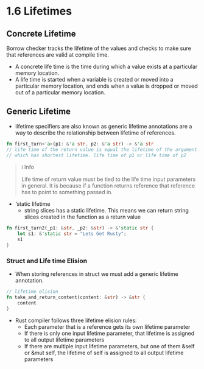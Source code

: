 # 1.6 Lifetimes

## Concrete Lifetime

Borrow checker tracks the lifetime of the values and checks to make sure that references are valid at compile time.

- A concrete life time is the time during which a value exists at a particular memory location.
- A life time is started when a variable is created or moved into a particular memory location, and ends when a value is dropped or moved out of a particular memory location.

## Generic Lifetime

- lifetime specifiers are also known as generic lifetime annotations are a way to describe the relationship between lifetime of references.

```rust
fn first_turn<'a>(p1: &'a str, p2: &'a str) -> &'a str
// life time of the return value is equal the lifetime of the argument
// which has shortest lifetime. life time of p1 or life time of p2
```

> ℹ️ Info
>
> Life time of return value must be tied to the life time input parameters in general. It is because if a function returns reference that reference has to point to something passed in.

- ‘static lifetime
  - string slices has a static lifetime. This means we can return string slices created in the function as a return value

```rust
fn first_turn2(_p1: &str, _p2: &str) -> &'static str {
    let s1: &'static str = "Lets Get Rusty";
    s1
}
```

### Struct and Life time Elision

- When storing references in struct we must add a generic lifetime annotation.

```rust
// lifetime elision
fn take_and_return_content(content: &str) -> &str {
    content
}
```

- Rust compiler follows three lifetime elision rules:
  - Each parameter that is a reference gets its own lifetime parameter
  - If there is only one input lifetime parameter, that lifetime is assigned to all output lifetime parameters
  - If there are multiple input lifetime parameters, but one of them &self or &mut self, the lifetime of self is assigned to all output lifetime parameters
